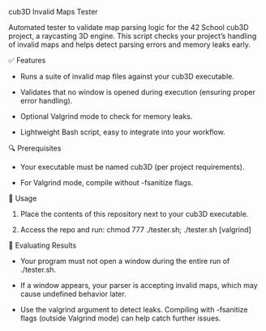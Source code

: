 cub3D Invalid Maps Tester


Automated tester to validate map parsing logic for the 42 School cub3D project, a raycasting 3D engine. This script checks your project’s handling of invalid maps and helps detect parsing errors and memory leaks early.


✅ Features

- Runs a suite of invalid map files against your cub3D executable.

- Validates that no window is opened during execution (ensuring proper error handling).

- Optional Valgrind mode to check for memory leaks.

- Lightweight Bash script, easy to integrate into your workflow.


🔍 Prerequisites

- Your executable must be named cub3D (per project requirements).

- For Valgrind mode, compile without -fsanitize flags.


🚀 Usage

1. Place the contents of this repository next to your cub3D executable.

2. Access the repo and run:
   chmod 777 ./tester.sh; ./tester.sh [valgrind]


📌 Evaluating Results

- Your program must not open a window during the entire run of ./tester.sh.

- If a window appears, your parser is accepting invalid maps, which may cause undefined behavior later.

- Use the valgrind argument to detect leaks. Compiling with -fsanitize flags (outside Valgrind mode) can help catch further issues.
